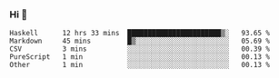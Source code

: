 ### Hi 👋

<!--START_SECTION:waka-->

```text
Haskell      12 hrs 33 mins  ███████████████████████▒░   93.65 %
Markdown     45 mins         █▒░░░░░░░░░░░░░░░░░░░░░░░   05.69 %
CSV          3 mins          ░░░░░░░░░░░░░░░░░░░░░░░░░   00.39 %
PureScript   1 min           ░░░░░░░░░░░░░░░░░░░░░░░░░   00.13 %
Other        1 min           ░░░░░░░░░░░░░░░░░░░░░░░░░   00.13 %
```

<!--END_SECTION:waka-->
